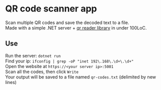 # QR code scanner app

Scan multiple QR codes and save the decoded text to a file.  
Made with a simple .NET server + [qr reader library](https://github.com/mebjas/html5-qrcode) in under 100LoC.

## Use

Run the server: `dotnet run`  
Find your ip: `ifconfig | grep -oP "inet 192\.168\.\d+\.\d+"`  
Open the website at `https://<your server ip>:5001`  
Scan all the codes, then click `Write`  
Your output will be saved to a file named `qr-codes.txt` (delimited by new lines)
